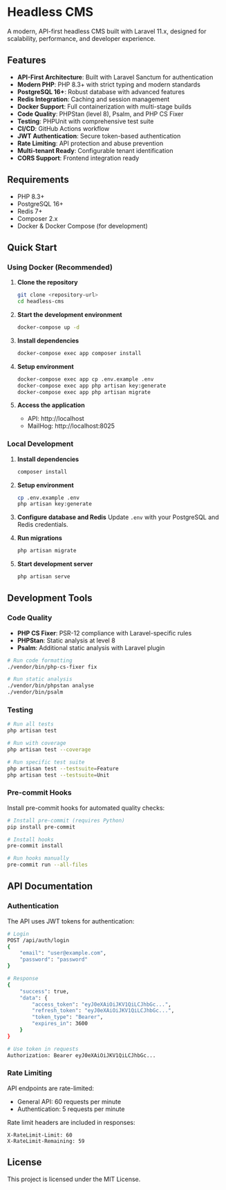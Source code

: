 # Headless CMS

A modern, API-first headless CMS built with Laravel 11.x, designed for scalability, performance, and developer experience.

## Features

- **API-First Architecture**: Built with Laravel Sanctum for authentication
- **Modern PHP**: PHP 8.3+ with strict typing and modern standards
- **PostgreSQL 16+**: Robust database with advanced features
- **Redis Integration**: Caching and session management
- **Docker Support**: Full containerization with multi-stage builds
- **Code Quality**: PHPStan (level 8), Psalm, and PHP CS Fixer
- **Testing**: PHPUnit with comprehensive test suite
- **CI/CD**: GitHub Actions workflow
- **JWT Authentication**: Secure token-based authentication
- **Rate Limiting**: API protection and abuse prevention
- **Multi-tenant Ready**: Configurable tenant identification
- **CORS Support**: Frontend integration ready

## Requirements

- PHP 8.3+
- PostgreSQL 16+
- Redis 7+
- Composer 2.x
- Docker & Docker Compose (for development)

## Quick Start

### Using Docker (Recommended)

1. **Clone the repository**
   ```bash
   git clone <repository-url>
   cd headless-cms
   ```

2. **Start the development environment**
   ```bash
   docker-compose up -d
   ```

3. **Install dependencies**
   ```bash
   docker-compose exec app composer install
   ```

4. **Setup environment**
   ```bash
   docker-compose exec app cp .env.example .env
   docker-compose exec app php artisan key:generate
   docker-compose exec app php artisan migrate
   ```

5. **Access the application**
   - API: http://localhost
   - MailHog: http://localhost:8025

### Local Development

1. **Install dependencies**
   ```bash
   composer install
   ```

2. **Setup environment**
   ```bash
   cp .env.example .env
   php artisan key:generate
   ```

3. **Configure database and Redis**
   Update `.env` with your PostgreSQL and Redis credentials.

4. **Run migrations**
   ```bash
   php artisan migrate
   ```

5. **Start development server**
   ```bash
   php artisan serve
   ```

## Development Tools

### Code Quality

- **PHP CS Fixer**: PSR-12 compliance with Laravel-specific rules
- **PHPStan**: Static analysis at level 8
- **Psalm**: Additional static analysis with Laravel plugin

```bash
# Run code formatting
./vendor/bin/php-cs-fixer fix

# Run static analysis
./vendor/bin/phpstan analyse
./vendor/bin/psalm
```

### Testing

```bash
# Run all tests
php artisan test

# Run with coverage
php artisan test --coverage

# Run specific test suite
php artisan test --testsuite=Feature
php artisan test --testsuite=Unit
```

### Pre-commit Hooks

Install pre-commit hooks for automated quality checks:

```bash
# Install pre-commit (requires Python)
pip install pre-commit

# Install hooks
pre-commit install

# Run hooks manually
pre-commit run --all-files
```

## API Documentation

### Authentication

The API uses JWT tokens for authentication:

```bash
# Login
POST /api/auth/login
{
    "email": "user@example.com",
    "password": "password"
}

# Response
{
    "success": true,
    "data": {
        "access_token": "eyJ0eXAiOiJKV1QiLCJhbGc...",
        "refresh_token": "eyJ0eXAiOiJKV1QiLCJhbGc...",
        "token_type": "Bearer",
        "expires_in": 3600
    }
}

# Use token in requests
Authorization: Bearer eyJ0eXAiOiJKV1QiLCJhbGc...
```

### Rate Limiting

API endpoints are rate-limited:

- General API: 60 requests per minute
- Authentication: 5 requests per minute

Rate limit headers are included in responses:

```
X-RateLimit-Limit: 60
X-RateLimit-Remaining: 59
```

## License

This project is licensed under the MIT License.
